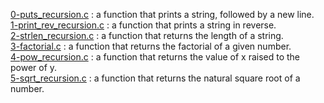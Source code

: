 [0-puts_recursion.c](./0-puts_recursion.c) : a function that prints a string, followed by a new line. <br/>
[1-print_rev_recursion.c](./1-print_rev_recursion.c) : a function that prints a string in reverse. <br/>
[2-strlen_recursion.c](./2-strlen_recursion.c) : a function that returns the length of a string. <br/>
[3-factorial.c](./3-factorial.c) : a function that returns the factorial of a given number. <br/>
[4-pow_recursion.c](./4-pow_recursion.c) : a function that returns the value of x raised to the power of y. <br/>
[5-sqrt_recursion.c](./5-sqrt_recursion.c) : a function that returns the natural square root of a number. <br/>